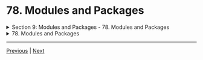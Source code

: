 # 78. Modules and Packages

<details>
  <summary> Section 9: Modules and Packages - 78. Modules and Packages </summary>

<p align="center" >
    <img src="https://python-ds.s3.us-west-1.amazonaws.com/The-Complete-Python-Bootcamp-From-Zero-to-Hero-in-Python/imgs/78_Modules-and-Packages.png" width="90%" > 
    <img src="https://python-ds.s3.us-west-1.amazonaws.com/The-Complete-Python-Bootcamp-From-Zero-to-Hero-in-Python/imgs/78_Modules-and-Packages_2.png" width="90%" >     

</p> 

</details>

<details>
  <summary> 78. Modules and Packages </summary>

-   [Notebook: 00-Modules_and_Packages](https://github.com/BloomTech-DS/Complete-Python-3-Bootcamp/tree/master/06-Modules%20and%20Packages/00-Modules_and_Packages)

-   [Codebase: 01-Modules-Package](../../../codebase/python-camp/06-Modules-and-Packages/01-Modules-Package/)

</details> 





---

[Previous](./77_Pip-Install-and-PyPi.md) | [Next](./79___name__%20and-%22__main__%22.md)